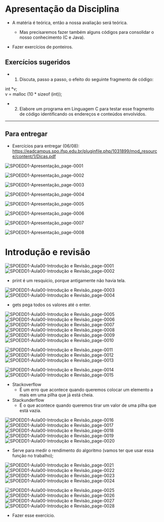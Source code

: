 # Apresentação da Disciplina


- A matéria é teórica, então a nossa avaliação será teórica.
  - Mas precisaremos fazer também alguns códigos para consolidar o nosso conhecimento (C e Java).
 
- Fazer exercícios de ponteiros.

## Exercícios sugeridos

- 1. Discuta, passo a passo, o efeito do seguinte fragmento de código:

int *v; <br>
v = malloc (10 * sizeof (int));

- 2. Elabore um programa em Linguagem C para testar esse fragmento de código identificando os endereços e conteúdos envolvidos.

<hr>

## Para entregar

- Exercícios para entregar (06/08): https://eadcampus.spo.ifsp.edu.br/pluginfile.php/1031899/mod_resource/content/1/Dicas.pdf

![SPOEDD1-Apresentação_page-0001](https://github.com/user-attachments/assets/73c85c93-6a5c-48a4-8855-4bbcf7ee4902)

![SPOEDD1-Apresentação_page-0002](https://github.com/user-attachments/assets/34b1a046-9383-4b4a-bb4a-8afaad029e4c)

![SPOEDD1-Apresentação_page-0003](https://github.com/user-attachments/assets/66d88567-773a-4e09-a296-11bd7b712206)

![SPOEDD1-Apresentação_page-0004](https://github.com/user-attachments/assets/8b7e8a10-52c0-4a0f-a876-342feab6ef5d)

![SPOEDD1-Apresentação_page-0005](https://github.com/user-attachments/assets/d033188b-2738-44c0-9dfd-6943221cc573)

![SPOEDD1-Apresentação_page-0006](https://github.com/user-attachments/assets/d3b29d58-4862-4a75-ae73-48c669e6594a)

![SPOEDD1-Apresentação_page-0007](https://github.com/user-attachments/assets/81a247a7-e485-40fc-9d25-71504ca77a4d)

![SPOEDD1-Apresentação_page-0008](https://github.com/user-attachments/assets/16b1a9fe-42c7-44e3-bcdc-14508dff2d82)

# Introdução e revisão

![SPOEDD1-Aula00-Introdução e Revisão_page-0001](https://github.com/user-attachments/assets/82a3596d-16b5-4554-968e-9298435b663d)
![SPOEDD1-Aula00-Introdução e Revisão_page-0002](https://github.com/user-attachments/assets/e423a7b7-71f3-406c-bfc2-3b0ada25f15c)

- print é um resquicio, porque antigamente não havia tela.

![SPOEDD1-Aula00-Introdução e Revisão_page-0003](https://github.com/user-attachments/assets/29084dab-324b-4dc5-ad4d-096ed5955298)
![SPOEDD1-Aula00-Introdução e Revisão_page-0004](https://github.com/user-attachments/assets/74eb7834-5a57-4efe-bc75-dd74d738abb9)

- gets pega todos os valores até o enter.

![SPOEDD1-Aula00-Introdução e Revisão_page-0005](https://github.com/user-attachments/assets/8943e571-fba5-4beb-a750-e3752ee52f43)
![SPOEDD1-Aula00-Introdução e Revisão_page-0006](https://github.com/user-attachments/assets/c7917f78-a046-43d9-a6b0-b7543bc25cf8)
![SPOEDD1-Aula00-Introdução e Revisão_page-0007](https://github.com/user-attachments/assets/61d6cb7e-fc55-4e77-bf98-71721e9b0126)
![SPOEDD1-Aula00-Introdução e Revisão_page-0008](https://github.com/user-attachments/assets/e1426e19-a378-4d01-804f-e838ffde8d48)
![SPOEDD1-Aula00-Introdução e Revisão_page-0009](https://github.com/user-attachments/assets/d4290583-37ec-49b6-af31-db4ccf4b7212)
![SPOEDD1-Aula00-Introdução e Revisão_page-0010](https://github.com/user-attachments/assets/a3b441a9-0232-427d-81a4-1e6c994f759d)

![SPOEDD1-Aula00-Introdução e Revisão_page-0011](https://github.com/user-attachments/assets/43a3dc55-3513-4d9c-9398-cb7f0e61e241)
![SPOEDD1-Aula00-Introdução e Revisão_page-0012](https://github.com/user-attachments/assets/2e6a3ab9-687f-463b-adc6-c71f9d892d12)
![SPOEDD1-Aula00-Introdução e Revisão_page-0013](https://github.com/user-attachments/assets/3e329b79-0988-4498-aae3-a973eaa285f4)

![SPOEDD1-Aula00-Introdução e Revisão_page-0014](https://github.com/user-attachments/assets/2d4590c6-e1f3-4484-bf6f-591ab9c4fba5)
![SPOEDD1-Aula00-Introdução e Revisão_page-0015](https://github.com/user-attachments/assets/577fdfc0-814f-4feb-a3ae-8642abb7dbe3)

- Stackoverflow
  - É um erro que acontece quando queremos colocar um elemento a mais em uma pilha que já está cheia.
- Stackunderflow
  - É o que acontece quando queremos tirar um valor de uma pilha que está vazia.

![SPOEDD1-Aula00-Introdução e Revisão_page-0016](https://github.com/user-attachments/assets/e3101e51-0f79-40b3-a108-97a359405809)
![SPOEDD1-Aula00-Introdução e Revisão_page-0017](https://github.com/user-attachments/assets/fb01a7d1-d19b-4b87-b75f-47d2cf64b436)
![SPOEDD1-Aula00-Introdução e Revisão_page-0018](https://github.com/user-attachments/assets/c0194106-da27-4633-aff8-eadc784ef1a0)
![SPOEDD1-Aula00-Introdução e Revisão_page-0019](https://github.com/user-attachments/assets/99c6f30c-606d-4722-9a64-41c4c340f303)
![SPOEDD1-Aula00-Introdução e Revisão_page-0020](https://github.com/user-attachments/assets/eac2bb9a-5c93-4ed6-a35e-098ad306760c)

- Serve para medir o rendimento do algoritmo (vamos ter que usar essa função no trabalho);

![SPOEDD1-Aula00-Introdução e Revisão_page-0021](https://github.com/user-attachments/assets/839a0721-f2b8-45c6-a44d-9c73a679f3a7)
![SPOEDD1-Aula00-Introdução e Revisão_page-0022](https://github.com/user-attachments/assets/52b641d7-d5b7-42b3-80e4-3485dada8701)
![SPOEDD1-Aula00-Introdução e Revisão_page-0023](https://github.com/user-attachments/assets/d72de600-ffcf-464e-a792-ba225ec98985)
![SPOEDD1-Aula00-Introdução e Revisão_page-0024](https://github.com/user-attachments/assets/76d36c5e-09fa-4dcb-8ad8-8d7ee7562b8e)

![SPOEDD1-Aula00-Introdução e Revisão_page-0025](https://github.com/user-attachments/assets/f4f4e862-622d-48d4-9a2e-8195f7baa2cb)
![SPOEDD1-Aula00-Introdução e Revisão_page-0026](https://github.com/user-attachments/assets/d8238969-3d65-4b6d-89f2-4b48be3d2597)
![SPOEDD1-Aula00-Introdução e Revisão_page-0027](https://github.com/user-attachments/assets/259566a2-c8dd-4da3-a60d-23688a921587)
![SPOEDD1-Aula00-Introdução e Revisão_page-0028](https://github.com/user-attachments/assets/2bb1ee14-6de7-4da8-8172-f9c4ff4f1239)

- Fazer esse exercício.



